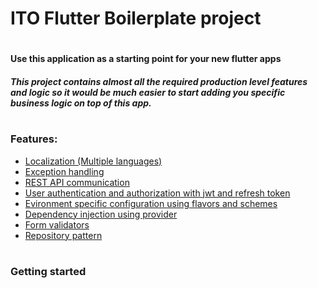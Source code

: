 # ITO Flutter Boilerplate project
#
#### Use this application as a starting point for your new flutter apps
##### This project contains almost all the required production level features and logic so it would be much easier to start adding you specific business logic on top of this app.
#
### Features:  
- [Localization (Multiple languages)](https://github.com/)
- [Exception handling](HERE_GOES_THE_URL)
- [REST API communication](HERE_GOES_THE_URL)
- [User authentication and authorization with jwt and refresh token](HERE_GOES_THE_URL)
- [Evironment specific configuration using flavors and schemes](HERE_GOES_THE_URL)
- [Dependency injection using provider](HERE_GOES_THE_URL)
- [Form validators](HERE_GOES_THE_URL)
- [Repository pattern](HERE_GOES_THE_URL)
#
### Getting started

